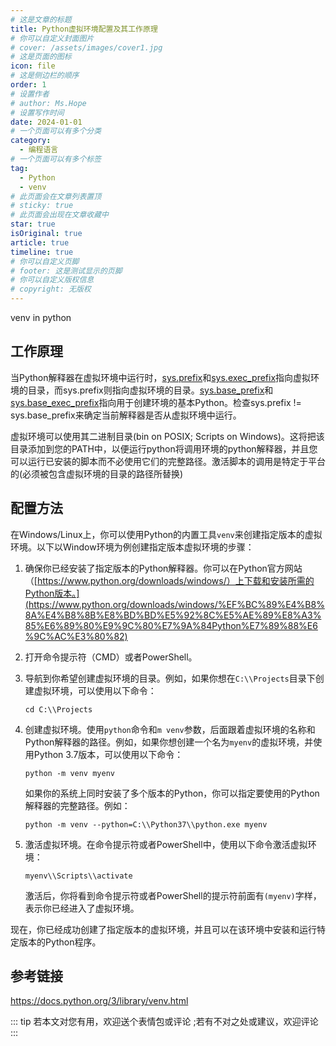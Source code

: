 ```yaml
---
# 这是文章的标题
title: Python虚拟环境配置及其工作原理
# 你可以自定义封面图片
# cover: /assets/images/cover1.jpg
# 这是页面的图标
icon: file
# 这是侧边栏的顺序
order: 1
# 设置作者
# author: Ms.Hope
# 设置写作时间
date: 2024-01-01
# 一个页面可以有多个分类
category:
  - 编程语言
# 一个页面可以有多个标签
tag:
  - Python
  - venv
# 此页面会在文章列表置顶
# sticky: true
# 此页面会出现在文章收藏中
star: true
isOriginal: true
article: true
timeline: true
# 你可以自定义页脚
# footer: 这是测试显示的页脚
# 你可以自定义版权信息
# copyright: 无版权
---
```


venv in python

<!-- more -->
## 工作原理
当Python解释器在虚拟环境中运行时，[sys.prefix](https://docs.python.org/3/library/sys.html#sys.prefix)和[sys.exec_prefix](https://docs.python.org/3/library/sys.html#sys.exec_prefix)指向虚拟环境的目录，而sys.prefix则指向虚拟环境的目录。[sys.base_prefix](https://docs.python.org/3/library/sys.html#sys.base_prefix)和 [sys.base_exec_prefix](https://docs.python.org/3/library/sys.html#sys.base_exec_prefix)指向用于创建环境的基本Python。检查sys.prefix != sys.base_prefix来确定当前解释器是否从虚拟环境中运行。

虚拟环境可以使用其二进制目录(bin on POSIX; Scripts on Windows)。这将把该目录添加到您的PATH中，以便运行python将调用环境的python解释器，并且您可以运行已安装的脚本而不必使用它们的完整路径。激活脚本的调用是特定于平台的(<venv>必须被包含虚拟环境的目录的路径所替换)


## 配置方法
在Windows/Linux上，你可以使用Python的内置工具`venv`来创建指定版本的虚拟环境。以下以Window环境为例创建指定版本虚拟环境的步骤：

1. 确保你已经安装了指定版本的Python解释器。你可以在Python官方网站（[https://www.python.org/downloads/windows/）上下载和安装所需的Python版本。](https://www.python.org/downloads/windows/%EF%BC%89%E4%B8%8A%E4%B8%8B%E8%BD%BD%E5%92%8C%E5%AE%89%E8%A3%85%E6%89%80%E9%9C%80%E7%9A%84Python%E7%89%88%E6%9C%AC%E3%80%82)
2. 打开命令提示符（CMD）或者PowerShell。
3. 导航到你希望创建虚拟环境的目录。例如，如果你想在`C:\\Projects`目录下创建虚拟环境，可以使用以下命令：
    
    ```
    cd C:\\Projects
    
    ```
    
4. 创建虚拟环境。使用`python`命令和`m venv`参数，后面跟着虚拟环境的名称和Python解释器的路径。例如，如果你想创建一个名为`myenv`的虚拟环境，并使用Python 3.7版本，可以使用以下命令：
    
    ```
    python -m venv myenv
    
    ```
    
    如果你的系统上同时安装了多个版本的Python，你可以指定要使用的Python解释器的完整路径。例如：
    
    ```
    python -m venv --python=C:\\Python37\\python.exe myenv
    
    ```
    
5. 激活虚拟环境。在命令提示符或者PowerShell中，使用以下命令激活虚拟环境：
    
    ```
    myenv\\Scripts\\activate
    
    ```
    
    激活后，你将看到命令提示符或者PowerShell的提示符前面有`(myenv)`字样，表示你已经进入了虚拟环境。
    

现在，你已经成功创建了指定版本的虚拟环境，并且可以在该环境中安装和运行特定版本的Python程序。

## 参考链接

https://docs.python.org/3/library/venv.html

::: tip
若本文对您有用，欢迎送个表情包或评论
;若有不对之处或建议，欢迎评论
:::
